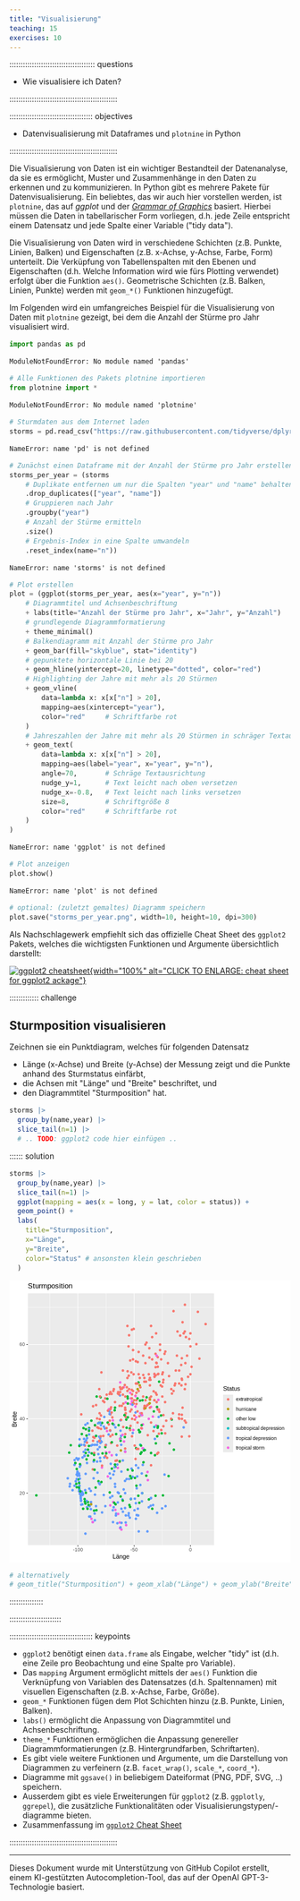 ```yaml
---
title: "Visualisierung"
teaching: 15
exercises: 10
---
```





:::::::::::::::::::::::::::::::::::::: questions

- Wie visualisiere ich Daten?

::::::::::::::::::::::::::::::::::::::::::::::::

::::::::::::::::::::::::::::::::::::: objectives

- Datenvisualisierung mit Dataframes und `plotnine` in Python

::::::::::::::::::::::::::::::::::::::::::::::::

Die Visualisierung von Daten ist ein wichtiger Bestandteil der Datenanalyse, da sie es ermöglicht, Muster und Zusammenhänge in den Daten zu erkennen und zu kommunizieren. In Python gibt es mehrere Pakete für Datenvisualisierung. Ein beliebtes, das wir auch hier vorstellen werden, ist `plotnine`, das auf *ggplot* und der [*Grammar of Graphics*](https://r4ds.had.co.nz/data-visualisation.html) basiert. Hierbei müssen die Daten in tabellarischer Form vorliegen, d.h. jede Zeile entspricht einem Datensatz und jede Spalte einer Variable ("tidy data").

Die Visualisierung von Daten wird in verschiedene Schichten (z.B. Punkte, Linien, Balken) und Eigenschaften (z.B. x-Achse, y-Achse, Farbe, Form) unterteilt. Die Verküpfung von Tabellenspalten mit den Ebenen und Eigenschaften (d.h. Welche Information wird wie fürs Plotting verwendet) erfolgt über die Funktion `aes()`. Geometrische Schichten (z.B. Balken, Linien, Punkte) werden mit `geom_*()` Funktionen hinzugefügt.

Im Folgenden wird ein umfangreiches Beispiel für die Visualisierung von Daten mit `plotnine` gezeigt, bei dem die Anzahl der Stürme pro Jahr visualisiert wird.


``` python
import pandas as pd
```

``` output
ModuleNotFoundError: No module named 'pandas'
```

``` python
# Alle Funktionen des Pakets plotnine importieren
from plotnine import *
```

``` output
ModuleNotFoundError: No module named 'plotnine'
```

``` python
# Sturmdaten aus dem Internet laden
storms = pd.read_csv("https://raw.githubusercontent.com/tidyverse/dplyr/master/data-raw/storms.csv")
```

``` output
NameError: name 'pd' is not defined
```

``` python
# Zunächst einen Dataframe mit der Anzahl der Stürme pro Jahr erstellen
storms_per_year = (storms
    # Duplikate entfernen um nur die Spalten "year" und "name" behalten
    .drop_duplicates(["year", "name"])
    # Gruppieren nach Jahr
    .groupby("year")
    # Anzahl der Stürme ermitteln
    .size()
    # Ergebnis-Index in eine Spalte umwandeln
    .reset_index(name="n"))
```

``` output
NameError: name 'storms' is not defined
```

``` python
# Plot erstellen
plot = (ggplot(storms_per_year, aes(x="year", y="n"))
    # Diagrammtitel und Achsenbeschriftung
    + labs(title="Anzahl der Stürme pro Jahr", x="Jahr", y="Anzahl")
    # grundlegende Diagrammformatierung
    + theme_minimal()
    # Balkendiagramm mit Anzahl der Stürme pro Jahr
    + geom_bar(fill="skyblue", stat="identity")
    # gepunktete horizontale Linie bei 20
    + geom_hline(yintercept=20, linetype="dotted", color="red")
    # Highlighting der Jahre mit mehr als 20 Stürmen
    + geom_vline(
        data=lambda x: x[x["n"] > 20],
        mapping=aes(xintercept="year"),
        color="red"     # Schriftfarbe rot
    )
    # Jahreszahlen der Jahre mit mehr als 20 Stürmen in schräger Textausrichtung
    + geom_text(
        data=lambda x: x[x["n"] > 20],
        mapping=aes(label="year", x="year", y="n"),
        angle=70,       # Schräge Textausrichtung
        nudge_y=1,      # Text leicht nach oben versetzen
        nudge_x=-0.8,   # Text leicht nach links versetzen
        size=8,         # Schriftgröße 8
        color="red"     # Schriftfarbe rot
    )    
)
```

``` output
NameError: name 'ggplot' is not defined
```

``` python
# Plot anzeigen
plot.show()
```

``` output
NameError: name 'plot' is not defined
```


``` python
# optional: (zuletzt gemaltes) Diagramm speichern
plot.save("storms_per_year.png", width=10, height=10, dpi=300)
```


Als Nachschlagewerk empfiehlt sich das offizielle Cheat Sheet des `ggplot2` Pakets, welches die wichtigsten Funktionen und Argumente übersichtlich darstellt: 

[![ggplot2 cheatsheet](https://raw.githubusercontent.com/rstudio/cheatsheets/main/pngs/thumbnails/data-visualization-cheatsheet-thumbs.png){width="100%" alt="CLICK TO ENLARGE: cheat sheet for ggplot2 ackage"}](https://raw.githubusercontent.com/rstudio/cheatsheets/main/data-visualization.pdf)

::::::::::::: challenge

## Sturmposition visualisieren

Zeichnen sie ein Punktdiagram, welches für folgenden Datensatz 

- Länge (x-Achse) und Breite (y-Achse) der Messung zeigt und die Punkte anhand des Sturmstatus einfärbt,
- die Achsen mit "Länge" und "Breite" beschriftet, und
- den Diagrammtitel "Sturmposition" hat.



``` r
storms |> 
  group_by(name,year) |> 
  slice_tail(n=1) |> 
  # .. TODO: ggplot2 code hier einfügen ..
```


:::::: solution


``` r
storms |> 
  group_by(name,year) |> 
  slice_tail(n=1) |> 
  ggplot(mapping = aes(x = long, y = lat, color = status)) +
  geom_point() +
  labs(
    title="Sturmposition",
    x="Länge",
    y="Breite",
    color="Status" # ansonsten klein geschrieben
  )
```

<img src="fig/Visualisierung-rendered-ggplot2-exercises-solution-1.png" style="display: block; margin: auto;" />

``` r
# alternatively
# geom_title("Sturmposition") + geom_xlab("Länge") + geom_ylab("Breite") + geom_color("Status")
```

:::::::::::::::

:::::::::::::::::::::::



::::::::::::::::::::::::::::::::::::: keypoints

- `ggplot2` benötigt einen `data.frame` als Eingabe, welcher "tidy" ist (d.h. eine Zeile pro Beobachtung und eine Spalte pro Variable).
- Das `mapping` Argument ermöglicht mittels der `aes()` Funktion die Verknüpfung von Variablen des Datensatzes (d.h. Spaltennamen) mit visuellen Eigenschaften (z.B. x-Achse, Farbe, Größe).
- `geom_*` Funktionen fügen dem Plot Schichten hinzu (z.B. Punkte, Linien, Balken).
- `labs()` ermöglicht die Anpassung von Diagrammtitel und Achsenbeschriftung.
- `theme_*` Funktionen ermöglichen die Anpassung genereller Diagrammformatierungen (z.B. Hintergrundfarben, Schriftarten).
- Es gibt viele weitere Funktionen und Argumente, um die Darstellung von Diagrammen zu verfeinern (z.B. `facet_wrap()`, `scale_*`, `coord_*`).
- Diagramme mit `ggsave()` in beliebigem Dateiformat (PNG, PDF, SVG, ..) speichern.
- Ausserdem gibt es viele Erweiterungen für `ggplot2` (z.B. `ggplotly`, `ggrepel`), die zusätzliche Funktionalitäten oder Visualisierungstypen/-diagramme bieten.
- Zusammenfassung im [`ggplot2` Cheat Sheet](https://raw.githubusercontent.com/rstudio/cheatsheets/main/data-visualization.pdf)

::::::::::::::::::::::::::::::::::::::::::::::::

-----------------------------------------------

Dieses Dokument wurde mit Unterstützung von GitHub Copilot erstellt, einem KI-gestützten Autocompletion-Tool, das auf der OpenAI GPT-3-Technologie basiert.

